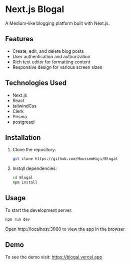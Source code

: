 # Next.js Blogal

A Medium-like blogging platform built with Next.js.

## Features
* Create, edit, and delete blog posts
* User authentication and authorization
* Rich text editor for formatting content
* Responsive design for various screen sizes

## Technologies Used
* Next.js
* React
* tailwindCss
* Clerk
* Prisma
* postgresql

## Installation
1. Clone the repository:
   ```bash
   git clone https://github.com/HoussemHaji/Blogal

2. Instqll dependencies:
   ```bash
   cd Blogal
   npm install

## Usage 
To start the development server:
   ```bash
   npm run dev
```
Open http://localhost:3000 to view the app in the browser.

## Demo
To see the demo visit:
https://blogal.vercel.app
